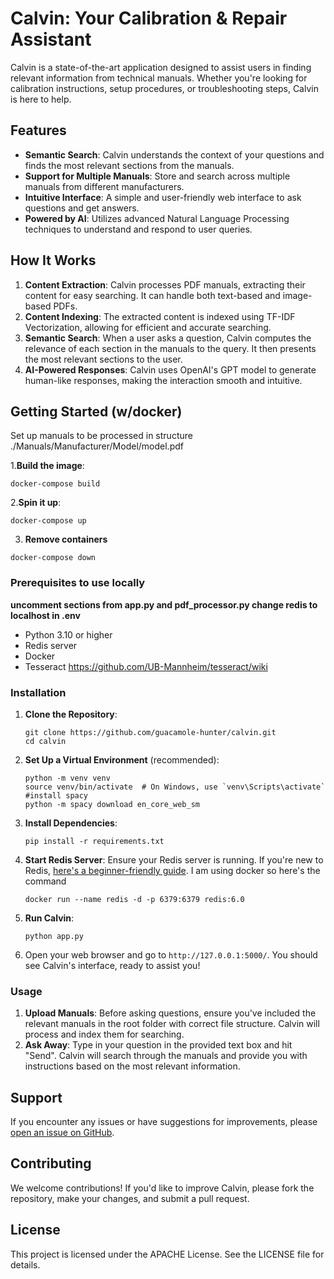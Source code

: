 # Calvin: Your Calibration & Repair Assistant

Calvin is a state-of-the-art application designed to assist users in finding relevant information from technical manuals. Whether you're looking for calibration instructions, setup procedures, or troubleshooting steps, Calvin is here to help.

## Features

- **Semantic Search**: Calvin understands the context of your questions and finds the most relevant sections from the manuals.
- **Support for Multiple Manuals**: Store and search across multiple manuals from different manufacturers.
- **Intuitive Interface**: A simple and user-friendly web interface to ask questions and get answers.
- **Powered by AI**: Utilizes advanced Natural Language Processing techniques to understand and respond to user queries.

## How It Works

1. **Content Extraction**: Calvin processes PDF manuals, extracting their content for easy searching. It can handle both text-based and image-based PDFs.
2. **Content Indexing**: The extracted content is indexed using TF-IDF Vectorization, allowing for efficient and accurate searching.
3. **Semantic Search**: When a user asks a question, Calvin computes the relevance of each section in the manuals to the query. It then presents the most relevant sections to the user.
4. **AI-Powered Responses**: Calvin uses OpenAI's GPT model to generate human-like responses, making the interaction smooth and intuitive.

## Getting Started (w/docker)

Set up manuals to be processed in structure ./Manuals/Manufacturer/Model/model.pdf

1.**Build the image**:
```
docker-compose build
```

2.**Spin it up**:
```
docker-compose up
```

3. **Remove containers**
```
docker-compose down
```

### Prerequisites to use locally

**uncomment sections from app.py and pdf_processor.py
change redis to localhost in .env**

- Python 3.10 or higher
- Redis server
- Docker
- Tesseract https://github.com/UB-Mannheim/tesseract/wiki

### Installation

1. **Clone the Repository**:
   ```
   git clone https://github.com/guacamole-hunter/calvin.git
   cd calvin
   ```

2. **Set Up a Virtual Environment** (recommended):
   ```
   python -m venv venv
   source venv/bin/activate  # On Windows, use `venv\Scripts\activate`
   #install spacy
   python -m spacy download en_core_web_sm
   ```

3. **Install Dependencies**:
   ```
   pip install -r requirements.txt
   ```

4. **Start Redis Server**:
   Ensure your Redis server is running. If you're new to Redis, [here's a beginner-friendly guide](https://redis.io/topics/quickstart).
   I am using docker so here's the command
   ```
   docker run --name redis -d -p 6379:6379 redis:6.0
   ```

6. **Run Calvin**:
   ```
   python app.py
   ```

7. Open your web browser and go to `http://127.0.0.1:5000/`. You should see Calvin's interface, ready to assist you!

### Usage

1. **Upload Manuals**: Before asking questions, ensure you've included the relevant manuals in the root folder with correct file structure. Calvin will process and index them for searching.
2. **Ask Away**: Type in your question in the provided text box and hit "Send". Calvin will search through the manuals and provide you with instructions based on the most relevant information.

## Support

If you encounter any issues or have suggestions for improvements, please [open an issue on GitHub](https://github.com/guacamole-hunter/calvin/issues).

## Contributing

We welcome contributions! If you'd like to improve Calvin, please fork the repository, make your changes, and submit a pull request.

## License

This project is licensed under the APACHE License. See the LICENSE file for details.

